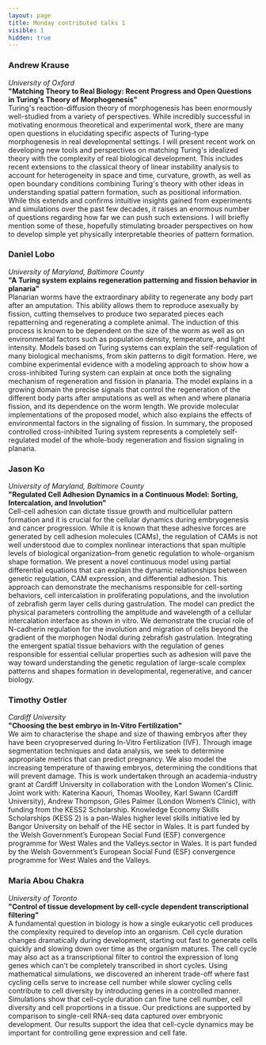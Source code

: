 ```yaml
---
layout: page
title: Monday contributed talks 1
visible: 1
hidden: true
---
```


### Andrew Krause
*University of Oxford*  
**"Matching Theory to Real Biology: Recent Progress and Open Questions in Turing's Theory of Morphogenesis"**  
Turing's reaction-diffusion theory of morphogenesis has been enormously well-studied from a variety of perspectives. While incredibly successful in motivating enormous theoretical and experimental work, there are many open questions in elucidating specific aspects of Turing-type morphogenesis in real developmental settings. I will present recent work on developing new tools and perspectives on matching Turing's idealized theory with the complexity of real biological development. This includes recent extensions to the classical theory of linear instability analysis to account for heterogeneity in space and time, curvature, growth, as well as open boundary conditions combining Turing's theory with other ideas in understanding spatial pattern formation, such as positional information. While this extends and confirms intuitive insights gained from experiments and simulations over the past few decades, it raises an enormous number of questions regarding how far we can push such extensions. I will briefly mention some of these, hopefully stimulating broader perspectives on how to develop simple yet physically interpretable theories of pattern formation.


### Daniel Lobo
*University of Maryland, Baltimore County*  
**"A Turing system explains regeneration patterning and fission behavior in planaria"**  
Planarian worms have the extraordinary ability to regenerate any body part after an amputation. This ability allows them to reproduce asexually by fission, cutting themselves to produce two separated pieces each repatterning and regenerating a complete animal. The induction of this process is known to be dependent on the size of the worm as well as on environmental factors such as population density, temperature, and light intensity. Models based on Turing systems can explain the self-regulation of many biological mechanisms, from skin patterns to digit formation. Here, we combine experimental evidence with a modeling approach to show how a cross-inhibited Turing system can explain at once both the signaling mechanism of regeneration and fission in planaria. The model explains in a growing domain the precise signals that control the regeneration of the different body parts after amputations as well as when and where planaria fission, and its dependence on the worm length. We provide molecular implementations of the proposed model, which also explains the effects of environmental factors in the signaling of fission. In summary, the proposed controlled cross-inhibited Turing system represents a completely self-regulated model of the whole-body regeneration and fission signaling in planaria.


### Jason Ko
*University of Maryland, Baltimore County*  
**"Regulated Cell Adhesion Dynamics in a Continuous Model: Sorting, Intercalation, and Involution"**  
Cell-cell adhesion can dictate tissue growth and multicellular pattern formation and it is crucial for the cellular dynamics during embryogenesis and cancer progression. While it is known that these adhesive forces are generated by cell adhesion molecules (CAMs), the regulation of CAMs is not well understood due to complex nonlinear interactions that span multiple levels of biological organization–from genetic regulation to whole-organism shape formation. We present a novel continuous model using partial differential equations that can explain the dynamic relationships between genetic regulation, CAM expression, and differential adhesion. This approach can demonstrate the mechanisms responsible for cell-sorting behaviors, cell intercalation in proliferating populations, and the involution of zebrafish germ layer cells during gastrulation. The model can predict the physical parameters controlling the amplitude and wavelength of a cellular intercalation interface as shown in vitro. We demonstrate the crucial role of N-cadherin regulation for the involution and migration of cells beyond the gradient of the morphogen Nodal during zebrafish gastrulation. Integrating the emergent spatial tissue behaviors with the regulation of genes responsible for essential cellular properties such as adhesion will pave the way toward understanding the genetic regulation of large-scale complex patterns and shapes formation in developmental, regenerative, and cancer biology.


### Timothy Ostler
*Cardiff University*  
**"Choosing the best embryo in In-Vitro Fertilization"**  
We aim to characterise the shape and size of thawing embryos after they have been cryopreserved during In-Vitro Fertilization (IVF). Through image segmentation techniques and data analysis, we seek to determine appropriate metrics that can predict pregnancy. We also model the increasing temperature of thawing embryos, determining the conditions that will prevent damage. This is work undertaken through an academia-industry grant at Cardiff University in collaboration with the London Women's Clinic. Joint work with: Katerina Kaouri, Thomas Woolley, Karl Swann (Cardiff University), Andrew Thompson, Giles Palmer (London Women’s Clinic), with funding from the KESS2 Scholarship. Knowledge Economy Skills Scholarships (KESS 2) is a pan-Wales higher level skills initiative led by Bangor University on behalf of the HE sector in Wales. It is part funded by the Welsh Government’s European Social Fund (ESF) convergence programme for West Wales and the Valleys.sector in Wales. It is part funded by the Welsh Government’s European Social Fund (ESF) convergence programme for West Wales and the Valleys.

### Maria Abou Chakra
*University of Toronto*  
**"Control of tissue development by cell-cycle dependent transcriptional filtering"**  
A fundamental question in biology is how a single eukaryotic cell produces the complexity required to develop into an organism. Cell cycle duration changes dramatically during development, starting out fast to generate cells quickly and slowing down over time as the organism matures. The cell cycle may also act as a transcriptional filter to control the expression of long genes which can’t be completely transcribed in short cycles. Using mathematical simulations, we discovered an inherent trade-off where fast cycling cells serve to increase cell number while slower cycling cells contribute to cell diversity by introducing genes in a controlled manner. Simulations show that cell-cycle duration can fine tune cell number, cell diversity and cell proportions in a tissue. Our predictions are supported by comparison to single-cell RNA-seq data captured over embryonic development. Our results support the idea that cell-cycle dynamics may be important for controlling gene expression and cell fate.
